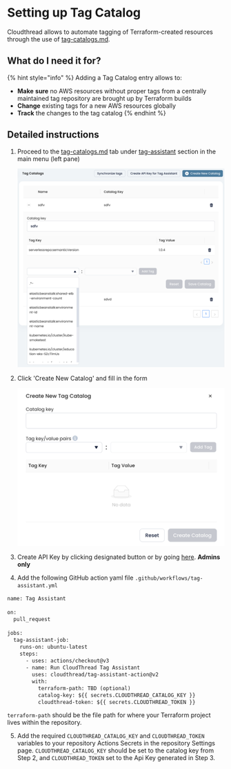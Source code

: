 # Setting up Tag Catalog

Cloudthread allows to automate tagging of Terraform-created resources through the use of [tag-catalogs.md](../fundamentals/tag-assistant/tag-catalogs.md "mention").

## What do I need it for? <a href="#what-do-i-need-it-for" id="what-do-i-need-it-for"></a>

{% hint style="info" %}
Adding a Tag Catalog entry allows to:

* **Make** **sure** no AWS resources without proper tags from a centrally maintained tag repository are brought up by Terraform builds
* **Change** existing tags for a new AWS resources globally
* **Track** the changes to the tag catalog
{% endhint %}

## Detailed instructions <a href="#detailed-instructions" id="detailed-instructions"></a>

1.  Proceed to the [tag-catalogs.md](../fundamentals/tag-assistant/tag-catalogs.md "mention") tab under [tag-assistant](../fundamentals/tag-assistant/ "mention") section in the main menu (left pane)

    ![](<../.gitbook/assets/image (1).png>)
2.  Click 'Create New Catalog' and fill in the form

    ![](<../.gitbook/assets/image (27).png>)
3. Create API Key by clicking designated button or by going <a href="https://app.cloudthread.io/settings/api-keys">here</a>. **Admins only**
4. Add the following GitHub action yaml file `.github/workflows/tag-assistant.yml`

```
name: Tag Assistant

on:
  pull_request

jobs:
  tag-assistant-job:
    runs-on: ubuntu-latest
    steps:
      - uses: actions/checkout@v3
      - name: Run CloudThread Tag Assistant
        uses: cloudthread/tag-assistant-action@v2
        with:
          terraform-path: TBD (optional)
          catalog-key: ${{ secrets.CLOUDTHREAD_CATALOG_KEY }}
          cloudthread-token: ${{ secrets.CLOUDTHREAD_TOKEN }}
```

`terraform-path` should be the file path for where your Terraform project lives within the repository.

5. Add the required `CLOUDTHREAD_CATALOG_KEY` and `CLOUDTHREAD_TOKEN` variables to your repository Actions Secrets in the repository Settings page. `CLOUDTHREAD_CATALOG_KEY` should be set to the catalog key from Step 2, and `CLOUDTHREAD_TOKEN` set to the Api Key generated in Step 3.

